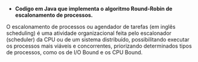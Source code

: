 * **Codigo em Java que implementa o algoritmo Round-Robin de escalonamento de processos.**

O escalonamento de processos ou agendador de tarefas (em inglês scheduling) é uma atividade organizacional feita pelo escalonador (scheduler) da CPU ou de um sistema distribuído, possibilitando executar os processos mais viáveis e concorrentes, priorizando determinados tipos de processos, como os de I/O Bound e os CPU Bound.
